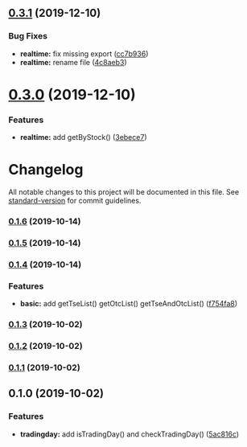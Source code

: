 ## [0.3.1](https://github.com/bigtongue5566/twstockjs/compare/v0.3.0...v0.3.1) (2019-12-10)


### Bug Fixes

* **realtime:** fix missing export ([cc7b936](https://github.com/bigtongue5566/twstockjs/commit/cc7b936ef5624454bdd6a48cb9dbcf0d22640c61))
* **realtime:** rename file ([4c8aeb3](https://github.com/bigtongue5566/twstockjs/commit/4c8aeb35e209eb7c668302ea6e22a54ba13db7a8))

# [0.3.0](https://github.com/bigtongue5566/twstockjs/compare/v0.2.0...v0.3.0) (2019-12-10)


### Features

* **realtime:** add getByStock() ([3ebece7](https://github.com/bigtongue5566/twstockjs/commit/3ebece707e131cd67e45339cb13eab4e8f46e615))

# Changelog

All notable changes to this project will be documented in this file. See [standard-version](https://github.com/conventional-changelog/standard-version) for commit guidelines.

### [0.1.6](https://github.com/bigtongue5566/twstockjs/compare/v0.1.5...v0.1.6) (2019-10-14)

### [0.1.5](https://github.com/bigtongue5566/twstockjs/compare/v0.1.4...v0.1.5) (2019-10-14)

### [0.1.4](https://github.com/bigtongue5566/twstockjs/compare/v0.1.3...v0.1.4) (2019-10-14)


### Features

* **basic:** add getTseList() getOtcList() getTseAndOtcList() ([f754fa8](https://github.com/bigtongue5566/twstockjs/commit/f754fa8))

### [0.1.3](https://github.com/bigtongue5566/twstockjs/compare/v0.1.2...v0.1.3) (2019-10-02)

### [0.1.2](https://github.com/bigtongue5566/twstockjs/compare/v0.1.1...v0.1.2) (2019-10-02)

### [0.1.1](https://github.com/bigtongue5566/twstockjs/compare/v0.1.0...v0.1.1) (2019-10-02)

## 0.1.0 (2019-10-02)


### Features

* **tradingday:** add isTradingDay() and checkTradingDay() ([5ac816c](https://github.com/bigtongue5566/twstockjs/commit/5ac816c))
